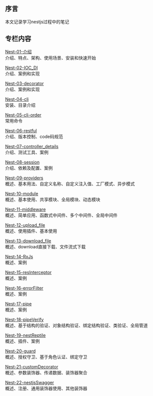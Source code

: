 
## 序言
本文记录学习nestjs过程中的笔记

## 专栏内容

[Nest-01-介绍](01-介绍.md)<br/>
介绍、特点、架构、使用场景、安装和快速开始

[Nest-02-IOC_DI](02-IOC_DI.md)<br/>
介绍、案例和实现

[Nest-03-decorator](03-decorator.md)<br/>
介绍、案例和实现

[Nest-04-cli](04-cli.md)<br/>
安装、目录介绍

[Nest-05-cli-order](05-cli-order.md)<br/>
常用命令

[Nest-06-restful](06-restful.md)<br/>
介绍、版本控制、code码规范

[Nest-07-controller_details](07-controller_detail.md)<br/>
介绍、测试工具、案例

[Nest-08-session](08-session.md)<br/>
介绍、依赖及配置、案例

[Nest-09-providers](09-providers.md)<br/>
概述、基本用法、自定义名称、自定义注入值、工厂模式、异步模式

[Nest-10-module](10-module.md)<br/>
概述、基本使用、共享模块、全局模块、动态模块

[Nest-11-middleware](11-middleware.md)<br/>
概述、简单应用、函数式中间件、多个中间件、全局中间件

[Nest-12-upload_file](12-upload_file.md)<br/>
概述、使用插件、基本使用

[Nest-13-download_file](13-download_file.md)<br/>
概述、download直接下载、文件流式下载

[Nest-14-RxJs](14-RxJs.md)<br/>
概述、案例

[Nest-15-resInterceptor](15-resInterceptor.md)<br/>
概述、案例

[Nest-16-errorFilter](16-errorFilter.md)<br/>
概述、案例

[Nest-17-pipe](17-pipe.md)<br/>
概述、案例

[Nest-18-pipeVerify](18-pipeVerify.md)<br/>
概述、基于结构的验证、对象结构验证、绑定结构验证、类验证、全局管道

[Nest-19-nestReptile](19-nestReptile.md)<br/>
概述、插件、案例

[Nest-20-guard](20-guard.md)<br/>
概述、授权守卫、基于角色认证、绑定守卫

[Nest-21-customDecorator](21-customDecorator.md)<br/>
概述、参数装饰器、传递数据、装饰器聚合

[Nest-22-nestjsSwagger](22-nestjsSwagger.md)<br/>
概述、注册、通用装饰器使用、其他装饰器
